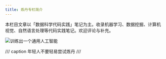 ```yaml
---
title: 炼丹专栏简介
---
```


本栏目文章以「数据科学代码实践」笔记为主。收录机器学习、数据挖掘、计算机视觉、自然语言处理等代码实践笔记。欢迎评论与补充。

![训练出一个通用人工智能](https://dwj-oss.oss-cn-nanjing.aliyuncs.com/images/202501302119120.png)

/// caption
年轻人不要轻易尝试炼丹
///

